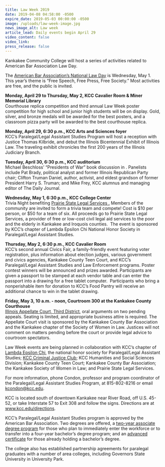 ```yaml
---
title: Law Week 2019
date: 2019-04-08 04:58:00 -0500
expire_date: 2019-05-03 00:00:00 -0500
image: /uploads/law-week-image.jpg
news_image_alt: Law week
article_lead: Daily events begin April 29
video_content: false
video_link:
press_release: false
---
```


Kankakee Community College will host a series of activities related to American Bar Association Law Day.

The <u><a target="_blank" href="https://www.americanbar.org/groups/public_education/law-day/law-day-2019/">American Bar Association&rsquo;s National Law Day</a></u> is Wednesday, May 1. This year’s theme is “Free Speech, Free Press, Free Society.” Most activities are free, and the public is invited.

**Monday, April 29 to Thursday, May 2, KCC Cavalier Room & Miner Memorial Library**<br>Courthouse replica competition and third annual Law Week poster competition for high school and junior high students will be on display. Gold, silver, and bronze medals will be awarded for the best posters, and a classroom pizza party will be awarded to the best courthouse replica.

**Monday, April 29, 6:30 p.m., KCC Arts and Sciences foyer**<br>KCC’s Paralegal/Legal Assistant Studies Program will host a reception with Justice Thomas Kilbride, and debut the Illinois Bicentennial Exhibit of Illinois Law. The traveling exhibit chronicles the first 200 years of the Illinois Judiciary Branch.

**Tuesday, April 30, 6:30 p.m., KCC auditorium**<br>Michael Beschloss’ “Presidents of War” book discussion in . Panelists include Pat Brady, political analyst and former Illinois Republican Party chair; Clifton Truman Daniel, author, activist, and eldest grandson of former President Harry S. Truman; and Mike Frey, KCC alumnus and managing editor of The Daily Journal.

**Wednesday, May 1, 6:30 p.m., KCC College Center**<br>Trivia Night benefiting <u><a target="_blank" href="https://pslegal.org/">Prairie State Legal Services</a>&nbsp;.</u> Members of the community are invited to form a trivia team and compete! Cost is $10 per person, or $50 for a team of six. All proceeds go to Prairie State Legal Services, a provider of free or low-cost civil legal aid services to the poor and the elderly in Kankakee and Iroquois counties.  The event is sponsored by KCC’s chapter of Lambda Epsilon Chi National Honor Society in Paralegal/Legal Assistant Studies.

**Thursday, May 2, 6:30 p.m., KCC Cavalier Room**<br>KCC’s second annual Civics Fair, a family-friendly event featuring voter registration, plus information about election judges, various government and civics agencies, Kankakee County Teen Court, and KCC’s Paralegal/Legal Assistant Studies and Law Enforcement programs. Poster contest winners will be announced and prizes awarded. Participants are given a passport to be stamped at each vendor table and can enter the passport into a drawing for a free tablet computer.  Participants who bring a nonperishable item for donation to KCC’s Food Pantry will receive an additional chance to win in the tablet drawing.

**Friday, May 3, 10 a.m. - noon, Courtroom 300 at the Kankakee County Courthouse**<br><u><a target="_blank" href="http://www.illinoiscourts.gov/AppellateCourt/default.asp">Illinois Appellate Court, Third District</a></u>, oral arguments on two pending appeals. Seating is limited, and appropriate business attire is required. The Appellate Court visit is sponsored by the Kankakee County Bar Association and the Kankakee chapter of the Society of Women in Law. Justices will not comment on matters pending before the court or provide legal advice to courtroom spectators.

Law Week events are being planned in collaboration with KCC’s chapter of <u><a target="_blank" href="http://www.kcc.edu/students/studentlife/clubs/Pages/legal.aspx">Lambda Epsilon Chi</a></u>, the national honor society for Paralegal/Legal Assistant Studies; <u><a target="_blank" href="hhttp://www.kcc.edu/students/studentlife/clubs/Pages/criminal-justice-club.aspx">KCC Criminal Justice Club</a></u>; KCC Humanities and Social Sciences Division; Kankakee County Teen Court; Kankakee County Bar Association; the Kankakee Society of Women in Law; and Prairie State Legal Services.

For more information, phone Condon, professor and program coordinator of the Paralegal/Legal Assistant Studies Program, at 815-802-8216 or email <u><a href="mailto:kcondon@kcc.edu">kcondon@kcc.edu</a></u>.

KCC is located south of downtown Kankakee near River Road, off U.S. 45-52, or take Interstate 57 to Exit 308 and follow the signs. Directions are at <u><a href="http://www.kcc.edu/directions">www.kcc.edu/directions</a></u>.

KCC’s Paralegal/Legal Assistant Studies program is approved by the American Bar Association. Two degrees are offered, a <u><a target="_blank" href="http://kcc.smartcatalogiq.com/en/current/Academic-Catalog/Program-Areas/Law-Enforcement-Legal-Studies/Paralegal-Legal-Assistant-Studies-AAS">two-year associate degree program</a></u> for those who plan to immediately enter the workforce or to transfer into a four-year bachelor’s degree program; and an <u><a href="http://kcc.smartcatalogiq.com/en/current/Academic-Catalog/Program-Areas/Law-Enforcement-Legal-Studies/ParalegalLegal-Assistant-Studies-Advanced-Certificate">advanced certificate</a></u> for those already holding a bachelor’s degree.

The college also has established partnership agreements for paralegal graduates with a number of area colleges, including Governors State University in University Park.